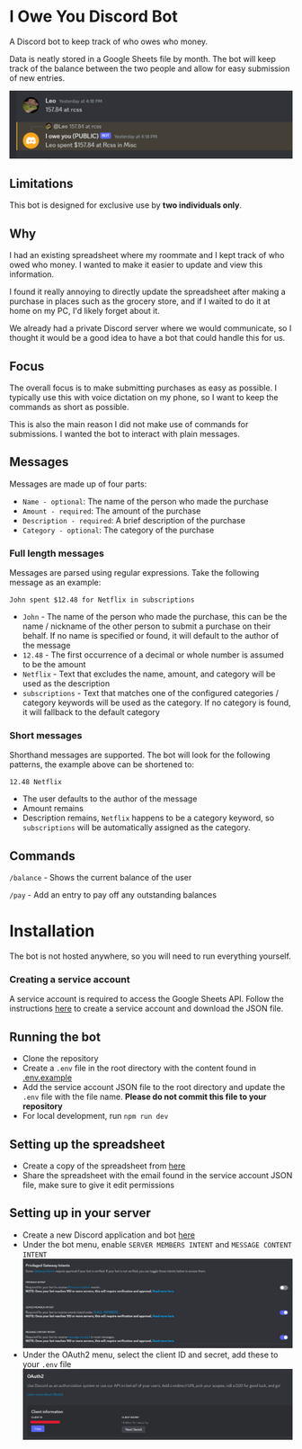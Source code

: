 # I Owe You Discord Bot

A Discord bot to keep track of who owes who money.

Data is neatly stored in a Google Sheets file by month. The bot will keep track of the balance between the two people and allow for easy submission of new entries.

![Interaction with the bot](images/demo.png)

## Limitations

This bot is designed for exclusive use by **two individuals only**.

## Why

I had an existing spreadsheet where my roommate and I kept track of who owed who money. I wanted to make it easier to update and view this information.

I found it really annoying to directly update the spreadsheet after making a purchase in places such as the grocery store, and if I waited to do it at home on my PC, I'd likely forget about it.

We already had a private Discord server where we would communicate, so I thought it would be a good idea to have a bot that could handle this for us.

## Focus

The overall focus is to make submitting purchases as easy as possible. I typically use this with voice dictation on my phone, so I want to keep the commands as short as possible.

This is also the main reason I did not make use of commands for submissions. I wanted the bot to interact with plain messages.

## Messages

Messages are made up of four parts:

-   `Name - optional`: The name of the person who made the purchase
-   `Amount - required`: The amount of the purchase
-   `Description - required`: A brief description of the purchase
-   `Category - optional`: The category of the purchase

### Full length messages

Messages are parsed using regular expressions. Take the following message as an example:

```
John spent $12.48 for Netflix in subscriptions
```

-   `John` - The name of the person who made the purchase, this can be the name / nickname of the other person to submit a purchase on their behalf. If no name is specified or found, it will default to the author of the message
-   `12.48` - The first occurrence of a decimal or whole number is assumed to be the amount
-   `Netflix` - Text that excludes the name, amount, and category will be used as the description
-   `subscriptions` - Text that matches one of the configured categories / category keywords will be used as the category. If no category is found, it will fallback to the default category

### Short messages

Shorthand messages are supported. The bot will look for the following patterns, the example above can be shortened to:

```
12.48 Netflix
```

-   The user defaults to the author of the message
-   Amount remains
-   Description remains, `Netflix` happens to be a category keyword, so `subscriptions` will be automatically assigned as the category.

## Commands

`/balance` - Shows the current balance of the user

`/pay` - Add an entry to pay off any outstanding balances

# Installation

The bot is not hosted anywhere, so you will need to run everything yourself.

### Creating a service account

A service account is required to access the Google Sheets API. Follow the instructions [here](https://theoephraim.github.io/node-google-spreadsheet/#/guides/authentication?id=setting-up-your-quotapplicationquot) to create a service account and download the JSON file.

## Running the bot

-   Clone the repository
-   Create a `.env` file in the root directory with the content found in [.env.example](.env.example)
-   Add the service account JSON file to the root directory and update the `.env` file with the file name. **Please do not commit this file to your repository**
-   For local development, run `npm run dev`

## Setting up the spreadsheet

-   Create a copy of the spreadsheet from [here](https://docs.google.com/spreadsheets/d/1q5OcvyquNueBPlrWIpHoLVws0KlqHMnxC8Mc56Tnki8/copy#gid=1759934342)
-   Share the spreadsheet with the email found in the service account JSON file, make sure to give it edit permissions

## Setting up in your server

-   Create a new Discord application and bot [here](https://discord.com/developers/applications)
-   Under the bot menu, enable `SERVER MEMBERS INTENT` and `MESSAGE CONTENT INTENT`
    ![Discord privileged gateway intents](images/discord-intents.png)
-   Under the OAuth2 menu, select the client ID and secret, add these to your `.env` file
    ![Discord OAuth2](images/discord-oauth.png)
